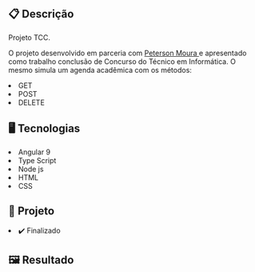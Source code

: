 <h2>📋 Descrição</h2>
<p>Projeto TCC.</p>
<p> O projeto desenvolvido em parceria com <a href='https://github.com/Peterson-moura' > Peterson Moura </a>  e apresentado como  trabalho conclusão de Concurso do Técnico em Informática. 
  O mesmo simula um agenda acadêmica com os métodos:</p>
<li>GET </li>
<li>POST </li>
<li>DELETE </li>


<h2>🖥️ Tecnologias</h2>
<li>Angular 9</li>
<li>Type Script </li>
<li>Node js </li>
<li>HTML </li> 
<li>CSS</li>


<h2>🎨 Projeto</h2>
<li>✔️ Finalizado</li>

<h2>🖼️ Resultado</h2>
